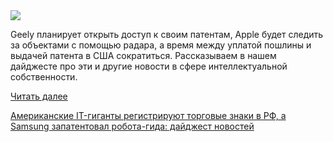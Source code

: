 <!--2025-04-26 09:00:31-->
<div class="yb">
  <div class="rss habr"><img src="https://habrastorage.org/getpro/habr/upload_files/d8d/167/bb8/d8d167bb8033ba50ca62780022d12cef.png" /><p>Geely планирует открыть доступ к своим патентам, Apple будет следить за объектами с помощью радара, а время между уплатой пошлины и выдачей патента в США сократиться. Рассказываем в нашем дайджесте про эти и другие новости в сфере интеллектуальной собственности.&nbsp;</p> <a href="https://habr.com/ru/articles/904472/#habracut">Читать далее</a> <p class="titl"><a href="https://habr.com/ru/companies/onlinepatent/news/904472/?utm_source=habrahabr&utm_medium=rss&utm_campaign=904472">Американские IT-гиганты регистрируют торговые знаки в РФ, а Samsung запатентовал робота-гида: дайджест новостей</a></p></div>
</div>
